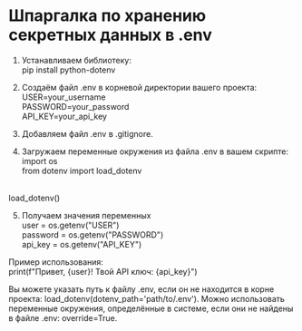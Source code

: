 # Шпаргалка по хранению секретных данных в .env

1. Устанавливаем библиотеку:<br>
pip install python-dotenv

2. Создаём файл .env в корневой директории вашего проекта:<br>
USER=your_username<br>
PASSWORD=your_password<br>
API_KEY=your_api_key<br>

3. Добавляем файл .env в .gitignore.

4. Загружаем переменные окружения из файла .env в вашем скрипте:<br>
import os<br>
from dotenv import load_dotenv<br>
<br>
load_dotenv()

5. Получаем значения переменных<br>
user = os.getenv("USER")<br>
password = os.getenv("PASSWORD")<br>
api_key = os.getenv("API_KEY")<br>

Пример использования:<br>
print(f"Привет, {user}! Твой API ключ: {api_key}")

Вы можете указать путь к файлу .env, если он не находится в корне проекта: load_dotenv(dotenv_path='path/to/.env').
Можно использовать переменные окружения, определённые в системе, если они не найдены в файле .env: override=True.
